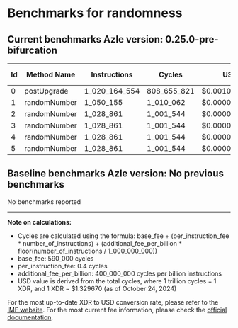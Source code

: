 # Benchmarks for randomness

## Current benchmarks Azle version: 0.25.0-pre-bifurcation

| Id  | Method Name  | Instructions  | Cycles      | USD           | USD/Million Calls |
| --- | ------------ | ------------- | ----------- | ------------- | ----------------- |
| 0   | postUpgrade  | 1_020_164_554 | 808_655_821 | $0.0010752454 | $1_075.24         |
| 1   | randomNumber | 1_050_155     | 1_010_062   | $0.0000013430 | $1.34             |
| 2   | randomNumber | 1_028_861     | 1_001_544   | $0.0000013317 | $1.33             |
| 3   | randomNumber | 1_028_861     | 1_001_544   | $0.0000013317 | $1.33             |
| 4   | randomNumber | 1_028_861     | 1_001_544   | $0.0000013317 | $1.33             |
| 5   | randomNumber | 1_028_861     | 1_001_544   | $0.0000013317 | $1.33             |

## Baseline benchmarks Azle version: No previous benchmarks

No benchmarks reported

---

**Note on calculations:**

-   Cycles are calculated using the formula: base_fee + (per_instruction_fee \* number_of_instructions) + (additional_fee_per_billion \* floor(number_of_instructions / 1_000_000_000))
-   base_fee: 590_000 cycles
-   per_instruction_fee: 0.4 cycles
-   additional_fee_per_billion: 400_000_000 cycles per billion instructions
-   USD value is derived from the total cycles, where 1 trillion cycles = 1 XDR, and 1 XDR = $1.329670 (as of October 24, 2024)

For the most up-to-date XDR to USD conversion rate, please refer to the [IMF website](https://www.imf.org/external/np/fin/data/rms_sdrv.aspx).
For the most current fee information, please check the [official documentation](https://internetcomputer.org/docs/current/developer-docs/gas-cost#execution).

